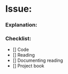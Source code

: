 # Issue:

### Explanation:

### Checklist:
- [] Code
- [] Reading
- [] Documenting reading
- [] Project book